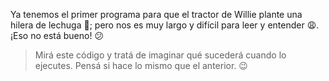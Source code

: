 <gs-attire
  attire-url="https://raw.githubusercontent.com/MumukiProject/mumuki-guia-gobstones-procedimientos-kids/master/assets/attires/config.json">
</gs-attire>
<gs-toolbox toolbox-url="https://raw.githubusercontent.com/MumukiProject/mumuki-guia-gobstones-procedimientos-kids/master/assets/toolbox_1553288414373.xml"></gs-toolbox>

Ya tenemos el primer programa para que el tractor de Willie plante una hilera de lechuga :tada:; pero nos es muy largo y difícil para leer y entender :weary:.  ¡Eso no está bueno! :confused:

> Mirá este código y tratá de imaginar qué sucederá cuando lo ejecutes. Pensá si hace lo mismo que el anterior. :wink:
